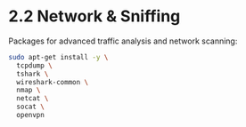 # 2.2 Network & Sniffing

Packages for advanced traffic analysis and network scanning:

```bash
sudo apt-get install -y \
  tcpdump \
  tshark \
  wireshark-common \
  nmap \
  netcat \
  socat \
  openvpn

